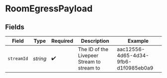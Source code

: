 # RoomEgressPayload


## Fields

| Field                                      | Type                                       | Required                                   | Description                                | Example                                    |
| ------------------------------------------ | ------------------------------------------ | ------------------------------------------ | ------------------------------------------ | ------------------------------------------ |
| `streamId`                                 | *string*                                   | :heavy_check_mark:                         | The ID of the Livepeer Stream to stream to | aac12556-4d65-4d34-9fb6-d1f0985eb0a9       |